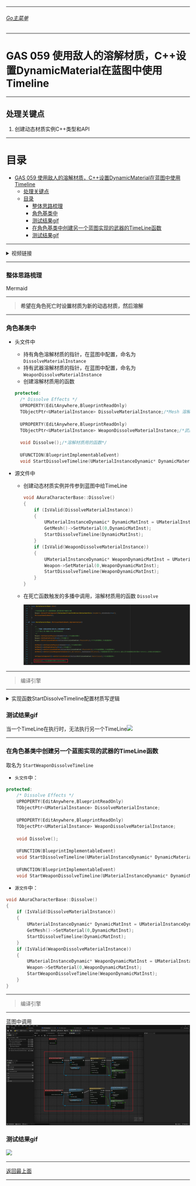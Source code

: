 ___________________________________________________________________________________________
###### [Go主菜单](../MainMenu.md)
___________________________________________________________________________________________

# GAS 059 使用敌人的溶解材质，C++设置DynamicMaterial在蓝图中使用Timeline

___________________________________________________________________________________________

## 处理关键点

1. 创建动态材质实例C++类型和API


___________________________________________________________________________________________

# 目录


- [GAS 059 使用敌人的溶解材质，C++设置DynamicMaterial在蓝图中使用Timeline](#gas-059-使用敌人的溶解材质c设置dynamicmaterial在蓝图中使用timeline)
	- [处理关键点](#处理关键点)
	- [目录](#目录)
		- [整体思路梳理](#整体思路梳理)
		- [角色基类中](#角色基类中)
		- [测试结果gif](#测试结果gif)
		- [在角色基类中创建另一个蓝图实现的武器的TimeLine函数](#在角色基类中创建另一个蓝图实现的武器的timeline函数)
		- [测试结果gif](#测试结果gif-1)



___________________________________________________________________________________________

<details>
<summary>视频链接</summary>

[8. Dissolve Effect_哔哩哔哩_bilibili](https://www.bilibili.com/video/BV1JD421E7yC?p=137&vd_source=9e1e64122d802b4f7ab37bd325a89e6c)

</details>

___________________________________________________________________________________________

### 整体思路梳理

Mermaid

___________________________________________________________________________________________
>**希望在角色死亡时设置材质为新的动态材质，然后溶解**
---
### 角色基类中

- 头文件中
  - 持有角色溶解材质的指针，在蓝图中配置，命名为 `DissolveMaterialInstance`
  - 持有武器溶解材质的指针，在蓝图中配置，命名为 `WeaponDissolveMaterialInstance`
  - 创建溶解材质用的函数
  
  ```CPP
  protected:
  	/* Dissolve Effects */   
  	UPROPERTY(EditAnywhere,BlueprintReadOnly)  
  	TObjectPtr<UMaterialInstance> DissolveMaterialInstance;/*Mesh 溶解材质 实例*/
  	
  	UPROPERTY(EditAnywhere,BlueprintReadOnly)  
  	TObjectPtr<UMaterialInstance> WeaponDissolveMaterialInstance;/*武器 溶解材质 实例*/
  	  
  	void Dissolve();/*溶解材质用的函数*/
  
  	UFUNCTION(BlueprintImplementableEvent)  
  	void StartDissolveTimeline(UMaterialInstanceDynamic* DynamicMaterialInstance);/*蓝图中实现,使用TimeLine设置动态材质实例的参数*/
  ```


- 源文件中
  - 创建动态材质实例并传参到蓝图中给TimeLine
  
    ```CPP
    void AAuraCharacterBase::Dissolve()
    {
    	if (IsValid(DissolveMaterialInstance))
    	{
    		UMaterialInstanceDynamic* DynamicMatInst = UMaterialInstanceDynamic::Create(DissolveMaterialInstance,this);
    		GetMesh()->SetMaterial(0,DynamicMatInst);
    		StartDissolveTimeline(DynamicMatInst);
    	}
    	if (IsValid(WeaponDissolveMaterialInstance))
    	{
    		UMaterialInstanceDynamic* WeaponDynamicMatInst = UMaterialInstanceDynamic::Create(WeaponDissolveMaterialInstance,this);
    		Weapon->SetMaterial(0,WeaponDynamicMatInst);
    		StartDissolveTimeline(WeaponDynamicMatInst);
    	}
    }
    ```
  
  - 在死亡函数触发的多播中调用，溶解材质用的函数 `Dissolve` 
  
    ![](https://github.com/liyunlong618/LiYunLongKnowledgeLibrary/blob/main/UECPP/Models/GAS/GAS_2_Aura/DetailContent/Image/GAS_059/1.png?raw=true)

------

> 编译引擎

------

<details>
<summary>实现函数StartDissolveTimeline配置材质写逻辑</summary>

![](https://github.com/liyunlong618/LiYunLongKnowledgeLibrary/blob/main/UECPP/Models/GAS/GAS_2_Aura/DetailContent/Image/GAS_059/3.png?raw=true)![](https://github.com/liyunlong618/LiYunLongKnowledgeLibrary/blob/main/UECPP/Models/GAS/GAS_2_Aura/DetailContent/Image/GAS_059/4.png?raw=true)![](https://github.com/liyunlong618/LiYunLongKnowledgeLibrary/blob/main/UECPP/Models/GAS/GAS_2_Aura/DetailContent/Image/GAS_059/2.png?raw=true)

</details>

### 测试结果gif

当一个TimeLine在执行时，无法执行另一个TimeLine![](https://github.com/liyunlong618/LiYunLongKnowledgeLibrary/blob/main/UECPP/Models/GAS/GAS_2_Aura/DetailContent/Image/GAS_059/5.gif?raw=true)

------

### 在角色基类中创建另一个蓝图实现的武器的TimeLine函数

取名为 `StartWeaponDissolveTimeline`
+ `头文件`中：
```cpp
protected:
	/* Dissolve Effects */   
	UPROPERTY(EditAnywhere,BlueprintReadOnly)  
	TObjectPtr<UMaterialInstance> DissolveMaterialInstance;
	
	UPROPERTY(EditAnywhere,BlueprintReadOnly)  
	TObjectPtr<UMaterialInstance> WeaponDissolveMaterialInstance;

	void Dissolve();

	UFUNCTION(BlueprintImplementableEvent)
	void StartDissolveTimeline(UMaterialInstanceDynamic* DynamicMaterialInstance);
	
	UFUNCTION(BlueprintImplementableEvent)
	void StartWeaponDissolveTimeline(UMaterialInstanceDynamic* DynamicMaterialInstance);/*蓝图中实现,使用TimeLine设置武器动态材质实例的参数*/
```

+ `源文件`中：
```cpp
void AAuraCharacterBase::Dissolve()
{
	if (IsValid(DissolveMaterialInstance))
	{
		UMaterialInstanceDynamic* DynamicMatInst = UMaterialInstanceDynamic::Create(DissolveMaterialInstance,this);
		GetMesh()->SetMaterial(0,DynamicMatInst);
		StartDissolveTimeline(DynamicMatInst);
	}
	if (IsValid(WeaponDissolveMaterialInstance))
	{
		UMaterialInstanceDynamic* WeaponDynamicMatInst = UMaterialInstanceDynamic::Create(WeaponDissolveMaterialInstance,this);
		Weapon->SetMaterial(0,WeaponDynamicMatInst);
		StartWeaponDissolveTimeline(WeaponDynamicMatInst);
	}
}
```

------

> 编译引擎

------

蓝图中调用![](https://github.com/liyunlong618/LiYunLongKnowledgeLibrary/blob/main/UECPP/Models/GAS/GAS_2_Aura/DetailContent/Image/GAS_059/7.png?raw=true)

### 测试结果gif

![](https://github.com/liyunlong618/LiYunLongKnowledgeLibrary/blob/main/UECPP/Models/GAS/GAS_2_Aura/DetailContent/Image/GAS_059/6.gif?raw=true)


___________________________________________________________________________________________

[返回最上面](#Go主菜单)

___________________________________________________________________________________________
